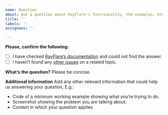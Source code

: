 ```yaml
---
name: Question
about: Ask a question about RayFlare's functionality, the examples, etc.
title: ''
labels: ''
assignees: ''

---
```


**Please, confirm the following:**

- [ ] I have checked [RayFlare’s documentation](http://rayflare.readthedocs.io) and could not find the answer.
- [ ] I haven’t found any [other issues](https://github.com/qpv-research-group/rayflare/issues?q=) on a related topic.

**What’s the question?**
Please be concise.

**Additional information**
Add any other relevant information that could help us answering your question, E.g.:
- Code of a minimum working example showing what you’re trying to do.
- Screenshot showing the problem you are talking about.
- Context in which your question applies
